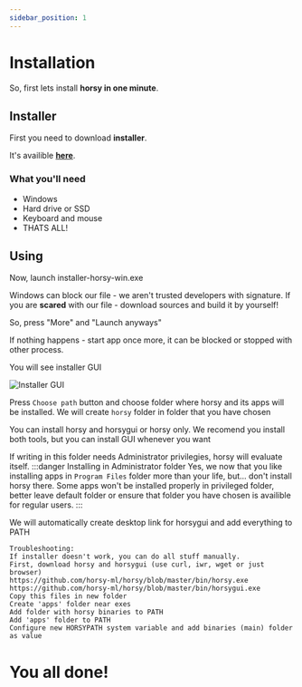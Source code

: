 ```yaml
---
sidebar_position: 1
---
```


# Installation

So, first lets install **horsy in one minute**.

## Installer

First you need to download **installer**.

It's availible **[here](https://horsy.ml/download)**.

### What you'll need

- Windows
- Hard drive or SSD
- Keyboard and mouse
- THATS ALL!

## Using

Now, launch installer-horsy-win.exe

Windows can block our file - we aren't trusted developers with signature. If you are **scared** with our file - download sources and build it by yourself!

So, press "More" and "Launch anyways"

If nothing happens - start app once more, it can be blocked or stopped with other process.

You will see installer GUI

![Installer GUI](/img/legacy/installation/installer.png)

Press ```Choose path``` button and choose folder where horsy and its apps will be installed. We will create ```horsy``` folder in folder that you have chosen

You can install horsy and horsygui or horsy only. We recomend you install both tools, but you can install GUI whenever you want

If writing in this folder needs Administrator privilegies, horsy will evaluate itself.
:::danger Installing in Administrator folder
Yes, we now that you like installing apps in ```Program Files``` folder more than your life, but... don't install horsy there.
Some apps won't be installed properly in privileged folder, better leave default folder or ensure that folder you have chosen is availible for regular users.
:::

We will automatically create desktop link for horsygui and add everything to PATH

```
Troubleshooting:
If installer doesn't work, you can do all stuff manually.
First, download horsy and horsygui (use curl, iwr, wget or just browser)
https://github.com/horsy-ml/horsy/blob/master/bin/horsy.exe
https://github.com/horsy-ml/horsy/blob/master/bin/horsygui.exe
Copy this files in new folder
Create 'apps' folder near exes
Add folder with horsy binaries to PATH
Add 'apps' folder to PATH
Configure new HORSYPATH system variable and add binaries (main) folder as value
```

# You all done!

